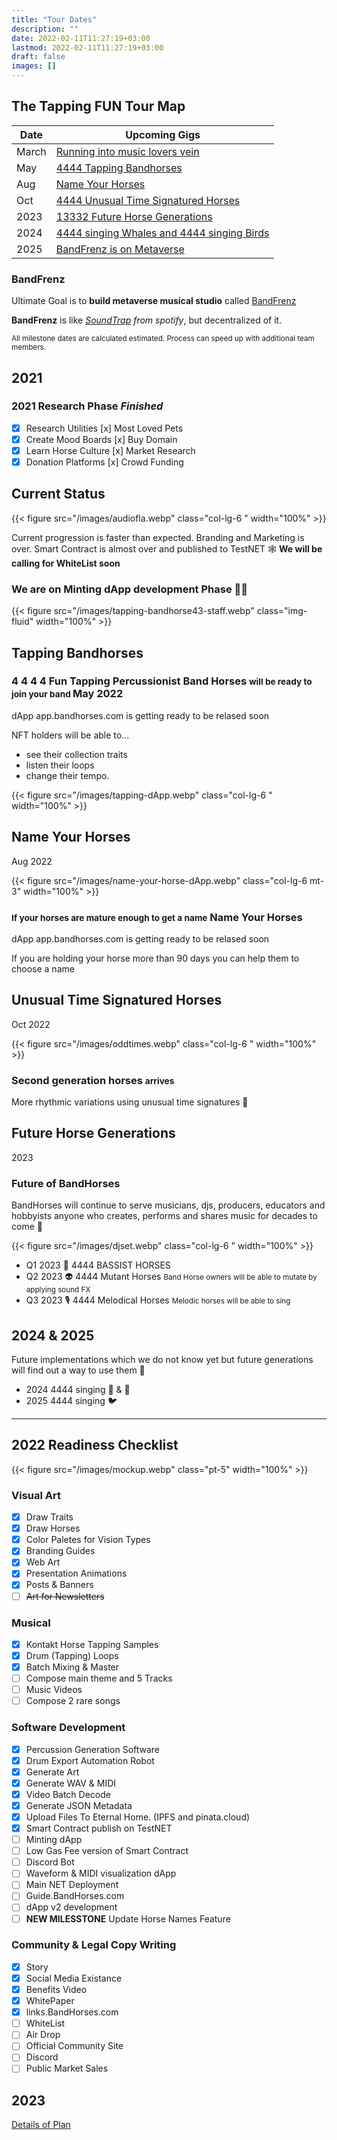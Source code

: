 ```yaml
---
title: "Tour Dates"
description: ""
date: 2022-02-11T11:27:19+03:00
lastmod: 2022-02-11T11:27:19+03:00
draft: false
images: []
---
```

## The Tapping FUN Tour Map

<table>
<thead>
<tr>
<th>Date</th>
<th>Upcoming Gigs</th>
</tr>
</thead>
<tbody>
<tr>
<td>March</td>
<td><a href="#current-status">Running into music lovers vein</a></td>
</tr>
<tr>
<tr>
<td>May</td>
<td><a href="#tapping-bandhorses">4444 Tapping Bandhorses</a></td>
</tr>
<tr>
<td>Aug</td>
<td><a href="#name-your-horses">Name Your Horses</a></td>
</tr>
<tr>
<td>Oct</td>
<td><a href="#unusual-time-signatured-horses">4444 Unusual Time Signatured Horses</a></td>
</tr>
<tr>
<td>2023</td>
<td><a href="#future-horse-generations">13332 Future Horse Generations</a></td>
</tr>
<tr>
<td>2024</td>
<td><a href="#2024--2025">4444 singing Whales and 4444 singing Birds</a></td>
</tr>
<tr>
<td>2025</td>
<td><a href="#bandfrenz">BandFrenz is on Metaverse</a></td>
</tr>
</tbody>
</table>

### BandFrenz

Ultimate Goal is to **build metaverse musical studio** called [BandFrenz](https://bandfrenz.com)

**BandFrenz** is like *[SoundTrap](https://www.soundtrap.com/) from spotify*, but decentralized of it.

 <small class="text-muted">All milestone dates are calculated estimated.
Process can speed up with  additional team members.</small>

## 2021

<div class="p-4 my-4 bg-info ">

### 2021 Research Phase *Finished*

- [x] Research Utilities [x] Most Loved Pets
- [x] Create Mood Boards [x] Buy Domain
- [x] Learn Horse Culture [x] Market Research
- [x] Donation Platforms  [x] Crowd Funding

</div>

## Current Status

<div class="row py-5">
{{< figure src="/images/audiofla.webp" class="col-lg-6 " width="100%"  >}}
<div class="col-lg-6 ">

Current progression is faster than expected. Branding and Marketing is over. Smart Contract is almost over and published to TestNET 🕸️  **We will be calling for WhiteList soon**

### We are on Minting dApp development Phase 👨‍💻

</div>
</div>

{{< figure src="/images/tapping-bandhorse43-staff.webp" class="img-fluid" width="100%"  >}}

## Tapping Bandhorses

<div class="row py-5">
<div class="col-lg-6 ">

### 4 4 4 4 Fun Tapping Percussionist Band Horses <small class="text-muted">will be ready to join your band </small> <span class="badge rounded-pill bg-primary">May 2022</span>

dApp app.bandhorses.com is getting ready to be relased soon

NFT holders will be able to...

- see their collection traits
- listen their loops
- change their tempo.

</div>
{{< figure src="/images/tapping-dApp.webp" class="col-lg-6 " width="100%"  >}}
</div>

## Name Your Horses

<span class="badge rounded-pill bg-primary">Aug 2022</span>

<div class="row py-5">
{{< figure src="/images/name-your-horse-dApp.webp" class="col-lg-6 mt-3" width="100%"  >}}
<div class="col-lg-6 ">

### <small class="text-muted">If your horses are mature enough to get a name</small> Name Your Horses

dApp app.bandhorses.com is getting ready to be relased soon

If you are holding your horse more than 90 days you can help them to choose a name

</div>
</div>

## Unusual Time Signatured Horses

<span class="badge rounded-pill bg-primary">Oct 2022</span>

<div class="row py-3">
{{< figure src="/images/oddtimes.webp" class="col-lg-6 " width="100%"  >}}
<div class="col-lg-6 ">

### Second generation horses <small class="text-muted">arrives</small>

More rhythmic variations using unusual time signatures 🥁

</div>
</div>

## Future Horse Generations

<span class="badge rounded-pill bg-primary">2023</span>

<div class="row py-3">
<div class="col-lg-6 ">

### Future of BandHorses

BandHorses will continue to serve musicians, djs, producers, educators and hobbyists anyone who creates, performs and shares music for decades to come 🎵

</div>
{{< figure src="/images/djset.webp" class="col-lg-6 " width="100%"  >}}
</div>

- <span class="badge rounded-pill bg-secondary">Q1 2023</span> 🎸 4444 BASSIST HORSES
- <span class="badge rounded-pill bg-secondary">Q2 2023</span> :alien: 4444 Mutant Horses  <small class="text-muted"> Band Horse owners will be able to mutate by applying sound FX</small>
- <span class="badge rounded-pill bg-secondary">Q3 2023</span> 🎙️ 4444 Melodical Horses <small class="text-muted"> Melodic horses will be able to sing</small>

## 2024 & 2025

Future implementations which we do not know yet but future generations will find out a way to use them 🔮

- <span class="badge rounded-pill bg-primary">2024</span> 4444 singing 🐳 & 🐬
- <span class="badge rounded-pill bg-primary">2025</span> 4444 singing 🐦

----

## 2022 Readiness Checklist

{{< figure src="/images/mockup.webp" class="pt-5" width="100%" >}}

<div class="row">
<div class="col bg-primary text-light">

### Visual Art

- [x] Draw Traits
- [x] Draw Horses
- [x] Color Paletes for Vision Types
- [x] Branding Guides
- [x] Web Art
- [x] Presentation Animations
- [x] Posts & Banners
- [ ] ~~Art for Newsletters~~

</div>
<div class="col bg-secondary text-light">

### Musical

- [x] Kontakt Horse Tapping Samples
- [x] Drum (Tapping) Loops
- [x] Batch Mixing & Master
- [ ] Compose main theme and 5 Tracks
- [ ] Music Videos
- [ ] Compose 2 rare songs

</div>
</div>
<div class="row">
<div class="col bg-info ">

### Software Development

- [x] Percussion Generation Software
- [x] Drum Export Automation Robot
- [x] Generate Art
- [x] Generate WAV & MIDI
- [x] Video Batch Decode
- [x] Generate JSON Metadata
- [x] Upload Files To Eternal Home. (IPFS and pinata.cloud)
- [x] Smart Contract publish on TestNET
- [ ] Minting dApp
- [ ] Low Gas Fee version of Smart Contract
- [ ] Discord Bot
- [ ] Waveform & MIDI visualization dApp
- [ ] Main NET Deployment
- [ ] Guide.BandHorses.com
- [ ] dApp v2 development
- [ ] **NEW MILESSTONE** Update Horse Names Feature

</div>
<div class="col bg-warning text-light">

### Community & Legal Copy Writing

- [x] Story
- [x] Social Media Existance
- [x] Benefits Video
- [x] WhitePaper
- [x] links.BandHorses.com
- [ ] WhiteList
- [ ] Air Drop
- [ ] Official Community Site
- [ ] Discord
- [ ] Public Market Sales

</div>

</div>

## 2023

<a href="https://plan.toggl.com/#pp/sB5RhAuXHTs0Q_CXmHY9A_bsSEk5bdZr" target="_blank">Details of Plan </a>
